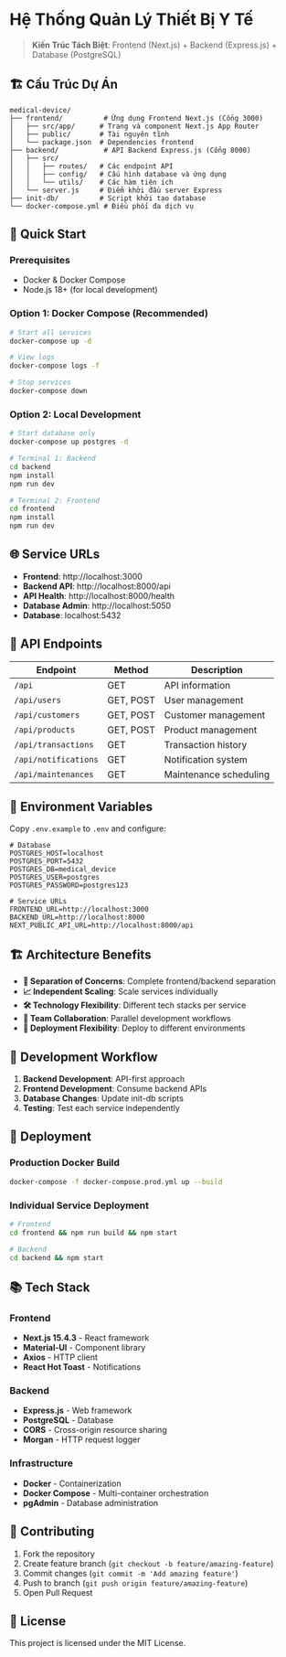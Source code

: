 # Hệ Thống Quản Lý Thiết Bị Y Tế

> **Kiến Trúc Tách Biệt**: Frontend (Next.js) + Backend (Express.js) + Database (PostgreSQL)

## 🏗️ Cấu Trúc Dự Án

```
medical-device/
├── frontend/          # Ứng dụng Frontend Next.js (Cổng 3000)
│   ├── src/app/      # Trang và component Next.js App Router
│   ├── public/       # Tài nguyên tĩnh
│   └── package.json  # Dependencies frontend
├── backend/           # API Backend Express.js (Cổng 8000)
│   ├── src/
│   │   ├── routes/   # Các endpoint API
│   │   ├── config/   # Cấu hình database và ứng dụng
│   │   └── utils/    # Các hàm tiện ích
│   └── server.js     # Điểm khởi đầu server Express
├── init-db/          # Script khởi tạo database
└── docker-compose.yml # Điều phối đa dịch vụ
```

## 🚀 Quick Start

### Prerequisites
- Docker & Docker Compose
- Node.js 18+ (for local development)

### Option 1: Docker Compose (Recommended)
```bash
# Start all services
docker-compose up -d

# View logs
docker-compose logs -f

# Stop services
docker-compose down
```

### Option 2: Local Development
```bash
# Start database only
docker-compose up postgres -d

# Terminal 1: Backend
cd backend
npm install
npm run dev

# Terminal 2: Frontend
cd frontend
npm install
npm run dev
```

## 🌐 Service URLs

- **Frontend**: http://localhost:3000
- **Backend API**: http://localhost:8000/api
- **API Health**: http://localhost:8000/health
- **Database Admin**: http://localhost:5050
- **Database**: localhost:5432

## 📡 API Endpoints

| Endpoint | Method | Description |
|----------|---------|-------------|
| `/api` | GET | API information |
| `/api/users` | GET, POST | User management |
| `/api/customers` | GET, POST | Customer management |
| `/api/products` | GET, POST | Product management |
| `/api/transactions` | GET | Transaction history |
| `/api/notifications` | GET | Notification system |
| `/api/maintenances` | GET | Maintenance scheduling |

## 🔧 Environment Variables

Copy `.env.example` to `.env` and configure:

```env
# Database
POSTGRES_HOST=localhost
POSTGRES_PORT=5432
POSTGRES_DB=medical_device
POSTGRES_USER=postgres
POSTGRES_PASSWORD=postgres123

# Service URLs
FRONTEND_URL=http://localhost:3000
BACKEND_URL=http://localhost:8000
NEXT_PUBLIC_API_URL=http://localhost:8000/api
```

## 🏗️ Architecture Benefits

- **🔄 Separation of Concerns**: Complete frontend/backend separation
- **📈 Independent Scaling**: Scale services individually
- **🛠️ Technology Flexibility**: Different tech stacks per service
- **👥 Team Collaboration**: Parallel development workflows
- **🚀 Deployment Flexibility**: Deploy to different environments

## 📝 Development Workflow

1. **Backend Development**: API-first approach
2. **Frontend Development**: Consume backend APIs
3. **Database Changes**: Update init-db scripts
4. **Testing**: Test each service independently

## 🚢 Deployment

### Production Docker Build
```bash
docker-compose -f docker-compose.prod.yml up --build
```

### Individual Service Deployment
```bash
# Frontend
cd frontend && npm run build && npm start

# Backend
cd backend && npm start
```

## 📚 Tech Stack

### Frontend
- **Next.js 15.4.3** - React framework
- **Material-UI** - Component library
- **Axios** - HTTP client
- **React Hot Toast** - Notifications

### Backend
- **Express.js** - Web framework
- **PostgreSQL** - Database
- **CORS** - Cross-origin resource sharing
- **Morgan** - HTTP request logger

### Infrastructure
- **Docker** - Containerization
- **Docker Compose** - Multi-container orchestration
- **pgAdmin** - Database administration

## 🤝 Contributing

1. Fork the repository
2. Create feature branch (`git checkout -b feature/amazing-feature`)
3. Commit changes (`git commit -m 'Add amazing feature'`)
4. Push to branch (`git push origin feature/amazing-feature`)
5. Open Pull Request

## 📄 License

This project is licensed under the MIT License.
